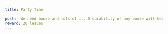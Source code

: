 ```yaml
---
title: Party Time

post:  We need booze and lots of it. 5 durability of any booze will keep us for a while. 
reward: 20 leaves
---
```


